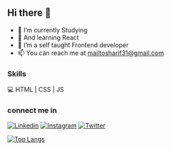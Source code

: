 ## Hi there 👋

- 🔭 I’m currently Studying
- 🌱 And learning React 
- 👀 I’m a self taught Frontend developer
- 📫 You can reach me at mailtosharif31@gmail.com
### Skills
💻 HTML | CSS | JS
### connect me in
[![Linkedin](https://img.icons8.com/color/34/linkedin-2--v1.png)](https://www.linkedin.com/in/khaja-sharif-46a236242/) [![Instagram](https://img.shields.io/badge/Instagram-%23E4405F.svg?logo=Instagram&logoColor=white)](https://www.instagram.com/kaja.sharif/) [![Twitter](https://img.shields.io/badge/Twitter-%231DA1F2.svg?logo=Twitter&logoColor=white)](https://twitter.com/Kajasharif38) 

[![Top Langs](https://github-readme-stats.vercel.app/api/top-langs/?username=sharif-22&layout=compact)](https://github.com/sharif-22/github-readme-stats)
